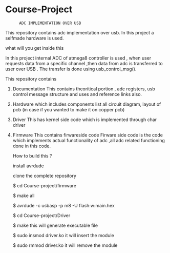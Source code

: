 # Course-Project
          ADC IMPLEMENTATION OVER USB

This repository contains adc implementation over usb.
In this project a selfmade hardware is used.

what will you get inside this

In this project internal ADC of atmega8 controller is used , when user requests data from a specific channel ,then data from adc is transferred to user over USB . The transfer is done using usb_control_msg().

This repository contains

1. Documentation
   This contains theoritical portion , adc registers, usb control message structure and uses and  reference links also.

1. Hardware
  which includes components list
  all circuit diagram, layout of pcb (in case if you wanted to make it on copper pcb)

2. Driver
   This has kernel side code which is implemented through char driver

3. Firmware
   This contains firwareside code 
   Firware side code is the code which implements actual functionality of adc ,all adc related functioning done in this code.
   
   
   
   How to build this ?
   
   install avrdude
   
    clone the complete repository
    
    $ cd Course-project/firmware
    
    $ make all
    
    $ avrdude -c usbasp -p m8 -U flash:w:main.hex
    
    $ cd Course-project/Driver
    
    $ make                      this will generate executable file
    
    $ sudo insmod driver.ko     it will insert the module
    
    $ sudo rmmod driver.ko      it will remove the module
    
    
    

   


